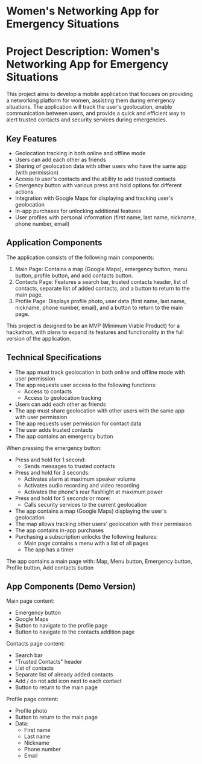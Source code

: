 # Women's Networking App for Emergency Situations

# Project Description: Women's Networking App for Emergency Situations

This project aims to develop a mobile application that focuses on providing a networking platform for women, assisting them during emergency situations. The application will track the user's geolocation, enable communication between users, and provide a quick and efficient way to alert trusted contacts and security services during emergencies.

## Key Features

- Geolocation tracking in both online and offline mode
- Users can add each other as friends
- Sharing of geolocation data with other users who have the same app (with permission)
- Access to user's contacts and the ability to add trusted contacts
- Emergency button with various press and hold options for different actions
- Integration with Google Maps for displaying and tracking user's geolocation
- In-app purchases for unlocking additional features
- User profiles with personal information (first name, last name, nickname, phone number, email)

## Application Components

The application consists of the following main components:

1. Main Page: Contains a map (Google Maps), emergency button, menu button, profile button, and add contacts button.
2. Contacts Page: Features a search bar, trusted contacts header, list of contacts, separate list of added contacts, and a button to return to the main page.
3. Profile Page: Displays profile photo, user data (first name, last name, nickname, phone number, email), and a button to return to the main page.

This project is designed to be an MVP (Minimum Viable Product) for a hackathon, with plans to expand its features and functionality in the full version of the application.


## Technical Specifications

- The app must track geolocation in both online and offline mode with user permission
- The app requests user access to the following functions:
  - Access to contacts
  - Access to geolocation tracking
- Users can add each other as friends
- The app must share geolocation with other users with the same app with user permission
- The app requests user permission for contact data
- The user adds trusted contacts
- The app contains an emergency button

When pressing the emergency button:
  - Press and hold for 1 second:
    - Sends messages to trusted contacts
  - Press and hold for 3 seconds:
    - Activates alarm at maximum speaker volume
    - Activates audio recording and video recording
    - Activates the phone's rear flashlight at maximum power
  - Press and hold for 5 seconds or more:
    - Calls security services to the current geolocation
- The app contains a map (Google Maps) displaying the user's geolocation
- The map allows tracking other users' geolocation with their permission
- The app contains in-app purchases
- Purchasing a subscription unlocks the following features:
  - Main page contains a menu with a list of all pages
  - The app has a timer

The app contains a main page with: Map, Menu button, Emergency button, Profile button, Add contacts button

## App Components (Demo Version)

Main page content:
  - Emergency button
  - Google Maps
  - Button to navigate to the profile page
  - Button to navigate to the contacts addition page

Contacts page content:
  - Search bar
  - "Trusted Contacts" header
  - List of contacts
  - Separate list of already added contacts
  - Add / do not add icon next to each contact
  - Button to return to the main page

Profile page content:
  - Profile photo
  - Button to return to the main page
  - Data:
    - First name
    - Last name
    - Nickname
    - Phone number
    - Email
